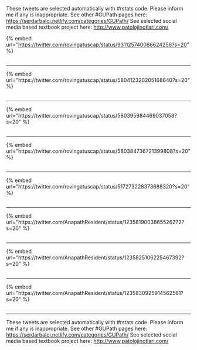 

These tweets are selected automatically with #rstats code. Please inform me if any is inappropriate.
See other #GUPath pages here: https://serdarbalci.netlify.com/categories/GUPath/ 
See selected social media based textbook project here: http://www.patolojinotlari.com/

{% embed url="https://twitter.com/rovingatuscap/status/931125740086624256?s=20" %}<br>
<br>
<hr>
{% embed url="https://twitter.com/rovingatuscap/status/580412320205168640?s=20" %}<br>
<br>
<hr>
{% embed url="https://twitter.com/rovingatuscap/status/580395984469037058?s=20" %}<br>
<br>
<hr>
{% embed url="https://twitter.com/rovingatuscap/status/580384736721399808?s=20" %}<br>
<br>
<hr>
{% embed url="https://twitter.com/rovingatuscap/status/517273228373688320?s=20" %}<br>
<br>
<hr>
{% embed url="https://twitter.com/AnapathResident/status/1235819003865526272?s=20" %}<br>
<br>
<hr>
{% embed url="https://twitter.com/AnapathResident/status/1235825106225467392?s=20" %}<br>
<br>
<hr>
{% embed url="https://twitter.com/AnapathResident/status/1235830925914562561?s=20" %}<br>
<br>
<hr>


These tweets are selected automatically with #rstats code. Please inform me if any is inappropriate.
See other #GUPath pages here: https://serdarbalci.netlify.com/categories/GUPath/ 
See selected social media based textbook project here: http://www.patolojinotlari.com/
